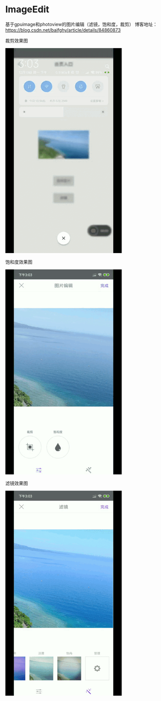 # ImageEdit
基于gpuimage和photoview的图片编辑（滤镜，饱和度，裁剪）
博客地址：https://blog.csdn.net/baifghy/article/details/84860873

裁剪效果图

![image](https://github.com/cydeep/ImageEdit/blob/master/app/src/main/res/drawable/image_clip.gif)

饱和度效果图

![image](https://github.com/cydeep/ImageEdit/blob/master/app/src/main/res/drawable/image_saturation.gif)

滤镜效果图

![image](https://github.com/cydeep/ImageEdit/blob/master/app/src/main/res/drawable/image_filter.gif)
